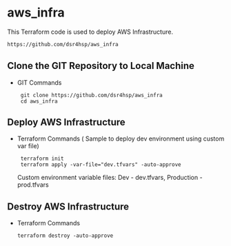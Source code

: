 # aws_infra
This Terraform code is used to deploy AWS Infrastructure.

```sh
https://github.com/dsr4hsp/aws_infra
```

## Clone the GIT Repository to Local Machine
- GIT Commands
  ```
   git clone https://github.com/dsr4hsp/aws_infra
   cd aws_infra
  ```

## Deploy AWS Infrastructure
- Terraform Commands ( Sample to deploy dev environment using custom var file)
  ```
   terraform init
   terraform apply -var-file="dev.tfvars" -auto-approve
  ```
  Custom environment variable files: Dev - dev.tfvars, Production - prod.tfvars 
## Destroy AWS Infrastructure
- Terraform Commands 
  ```
  terraform destroy -auto-approve
  ```
